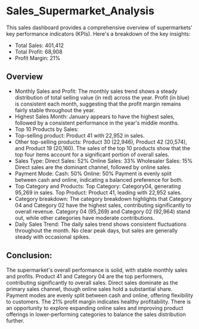 # Sales_Supermarket_Analysis

This sales dashboard provides a comprehensive overview of supermarkets' key performance indicators (KPIs).
Here's a breakdown of the key insights:

- Total Sales: 401,412
- Total Profit: 68,908
- Profit Margin: 21%
## Overview
- Monthly Sales and Profit: The monthly sales trend shows a steady distribution of total selling value (in red) across the year.
Profit (in blue) is consistent each month, suggesting that the profit margin remains fairly stable throughout the year.
- Highest Sales Month: January appears to have the highest sales, followed by a consistent performance in the year's middle months.
- Top 10 Products by Sales:
- Top-selling product: Product 41 with 22,952 in sales.
- Other top-selling products: Product 30 (22,946), Product 42 (20,574), and Product 19 (20,160).
The sales of the top 10 products show that the top four items account for a significant portion of overall sales.
- Sales Type:
Direct Sales: 52%
Online Sales: 33%
Wholesaler Sales: 15%
Direct sales are the dominant channel, followed by online sales.
- Payment Mode:
Cash: 50%
Online: 50%
Payment is evenly split between cash and online, indicating a balanced preference for both.
- Top Category and Products:
Top Category: Category04, generating 95,269 in sales.
Top Product: Product 41, leading with 22,952 sales.
- Category breakdown:
The category breakdown highlights that Category 04 and Category 02 have the highest sales, contributing significantly to overall revenue.
Category 04 (95,269) and Category 02 (92,964) stand out, while other categories have moderate contributions.
- Daily Sales Trend:
The daily sales trend shows consistent fluctuations throughout the month. No clear peak days, but sales are generally steady with occasional spikes.

## Conclusion:
The supermarket's overall performance is solid, with stable monthly sales and profits. Product 41 and Category 04 are the top performers, contributing significantly to overall sales. Direct sales dominate as the primary sales channel, though online sales hold a substantial share.
Payment modes are evenly split between cash and online, offering flexibility to customers. The 21% profit margin indicates healthy profitability.
There is an opportunity to explore expanding online sales and improving product offerings in lower-performing categories to balance the sales distribution further.
